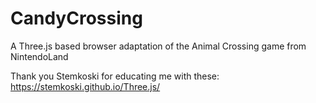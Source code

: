 # CandyCrossing
A Three.js based browser adaptation of the Animal Crossing game from NintendoLand

Thank you Stemkoski for educating me with these: https://stemkoski.github.io/Three.js/

